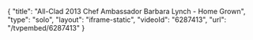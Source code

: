 {
    "title": "All-Clad 2013 Chef Ambassador Barbara Lynch - Home Grown",
    "type": "solo",
    "layout": "iframe-static",
    "videoId": "6287413",
    "url": "\/tvpembed\/6287413"
}